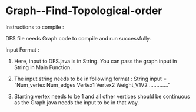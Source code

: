 # Graph--Find-Topological-order

Instructions to compile : 

DFS file needs Graph code to compile and run successfully.



Input Format : 

1) Here, input to DFS.java is in String.  You can pass the graph input in String in Main Function.

2) The input string needs to be in following format : 
	String input = “Num_vertex 	Num_edges 		Vertex1  Vertex2  Weight_V1V2  ………….”

3) Starting vertex needs to be 1 and all other vertices should be continuous as the Graph.java needs the input to be in that way.
